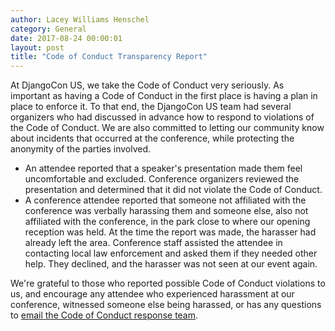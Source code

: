 ```yaml
---
author: Lacey Williams Henschel
category: General
date: 2017-08-24 00:00:01
layout: post
title: "Code of Conduct Transparency Report"
---
```


At DjangoCon US, we take the Code of Conduct very seriously. As important as having a Code of Conduct in the first place is having a plan in place to enforce it. To that end, the DjangoCon US team had several organizers who had discussed in advance how to respond to violations of the Code of Conduct. We are also committed to letting our community know about incidents that occurred at the conference, while protecting the anonymity of the parties involved.  

- An attendee reported that a speaker's presentation made them feel uncomfortable and excluded. Conference organizers reviewed the presentation and determined that it did not violate the Code of Conduct. 
- A conference attendee reported that someone not affiliated with the conference was verbally harassing them and someone else, also not affiliated with the conference, in the park close to where our opening reception was held. At the time the report was made, the harasser had already left the area. Conference staff assisted the attendee in contacting local law enforcement and asked them if they needed other help. They declined, and the harasser was not seen at our event again. 

We're grateful to those who reported possible Code of Conduct violations to us, and encourage any attendee who experienced harassment at our conference, witnessed someone else being harassed, or has any questions to [email the Code of Conduct response team](mailto:coc@djangocon.us). 
